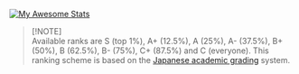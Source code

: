 [![My Awesome Stats](https://awesome-github-stats.azurewebsites.net/user-stats/claustres?cardType=level-alternate&theme=vue-dark&preferLogin=false)](https://git.io/awesome-stats-card)

> [!NOTE]\
> Available ranks are S (top 1%), A+ (12.5%), A (25%), A- (37.5%), B+ (50%), B (62.5%), B- (75%), C+ (87.5%) and C (everyone). This ranking scheme is based on the [Japanese academic grading](https://wikipedia.org/wiki/Academic_grading_in_Japan) system. 
